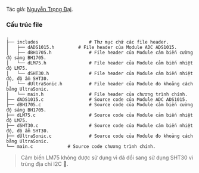 Tác giả: [Nguyễn Trọng Đại](https://github.com/ngtrdai).
### Cấu trúc file
    .
    ├── includes                   # Thư mục chứ các file header.
    │   ├── dADS1015.h	       # File header của Module ADC ADS1015.
    │   ├── dBH1705.h              # File header của Module cảm biến cường độ sáng BH1705.
    │   └── dLM75.h                # File header của Module cảm biến nhiệt độ LM75.
    │   └── dSHT30.h               # File header của Module cảm biến nhiệt độ, độ ẩm SHT30.
    │   └── dUltraSonic.h          # File header của Module đo khoảng cách bằng UltraSonic.
    │   └── main.h                 # File header của chương trình chính.
    ├── dADS1015.c                 # Source code của Module ADC ADS1015.
    ├── dBH1705.c                  # Source code của Module cảm biến cường độ sáng BH1705.
    ├── dLM75.c                    # Source code của Module cảm biến nhiệt độ LM75.
    ├── dSHT30.c                   # Source code của Module cảm biến nhiệt độ, độ ẩm SHT30.
    ├── dUltraSonic.c              # Source code của Module đo khoảng cách bằng UltraSonic.
    └── main.c		       # Source code chương trình chính.
    
    
> Cảm biến LM75 không được sử dụng vì đã đổi sang sử dụng SHT30 vì trùng địa chỉ I2C 🥲.
